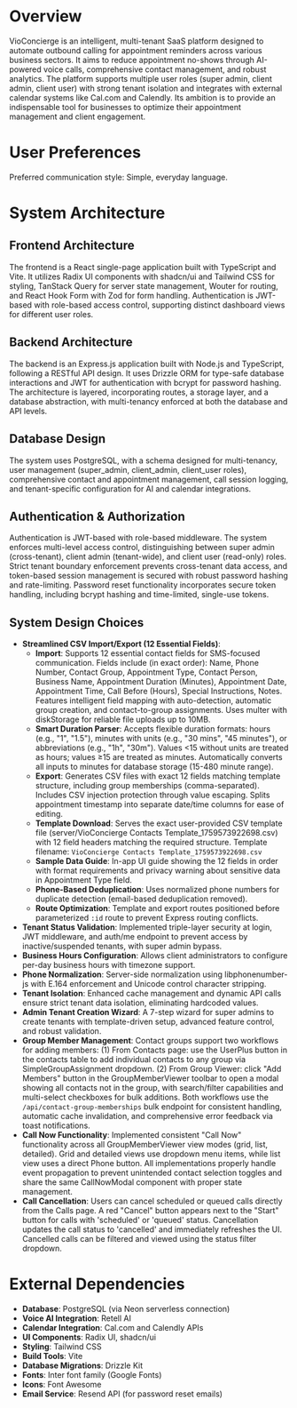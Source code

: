 # Overview

VioConcierge is an intelligent, multi-tenant SaaS platform designed to automate outbound calling for appointment reminders across various business sectors. It aims to reduce appointment no-shows through AI-powered voice calls, comprehensive contact management, and robust analytics. The platform supports multiple user roles (super admin, client admin, client user) with strong tenant isolation and integrates with external calendar systems like Cal.com and Calendly. Its ambition is to provide an indispensable tool for businesses to optimize their appointment management and client engagement.

# User Preferences

Preferred communication style: Simple, everyday language.

# System Architecture

## Frontend Architecture
The frontend is a React single-page application built with TypeScript and Vite. It utilizes Radix UI components with shadcn/ui and Tailwind CSS for styling, TanStack Query for server state management, Wouter for routing, and React Hook Form with Zod for form handling. Authentication is JWT-based with role-based access control, supporting distinct dashboard views for different user roles.

## Backend Architecture
The backend is an Express.js application built with Node.js and TypeScript, following a RESTful API design. It uses Drizzle ORM for type-safe database interactions and JWT for authentication with bcrypt for password hashing. The architecture is layered, incorporating routes, a storage layer, and a database abstraction, with multi-tenancy enforced at both the database and API levels.

## Database Design
The system uses PostgreSQL, with a schema designed for multi-tenancy, user management (super_admin, client_admin, client_user roles), comprehensive contact and appointment management, call session logging, and tenant-specific configuration for AI and calendar integrations.

## Authentication & Authorization
Authentication is JWT-based with role-based middleware. The system enforces multi-level access control, distinguishing between super admin (cross-tenant), client admin (tenant-wide), and client user (read-only) roles. Strict tenant boundary enforcement prevents cross-tenant data access, and token-based session management is secured with robust password hashing and rate-limiting. Password reset functionality incorporates secure token handling, including bcrypt hashing and time-limited, single-use tokens.

## System Design Choices
- **Streamlined CSV Import/Export (12 Essential Fields)**: 
  - **Import**: Supports 12 essential contact fields for SMS-focused communication. Fields include (in exact order): Name, Phone Number, Contact Group, Appointment Type, Contact Person, Business Name, Appointment Duration (Minutes), Appointment Date, Appointment Time, Call Before (Hours), Special Instructions, Notes. Features intelligent field mapping with auto-detection, automatic group creation, and contact-to-group assignments. Uses multer with diskStorage for reliable file uploads up to 10MB.
  - **Smart Duration Parser**: Accepts flexible duration formats: hours (e.g., "1", "1.5"), minutes with units (e.g., "30 mins", "45 minutes"), or abbreviations (e.g., "1h", "30m"). Values <15 without units are treated as hours; values ≥15 are treated as minutes. Automatically converts all inputs to minutes for database storage (15-480 minute range).
  - **Export**: Generates CSV files with exact 12 fields matching template structure, including group memberships (comma-separated). Includes CSV injection protection through value escaping. Splits appointment timestamp into separate date/time columns for ease of editing.
  - **Template Download**: Serves the exact user-provided CSV template file (server/VioConcierge Contacts Template_1759573922698.csv) with 12 field headers matching the required structure. Template filename: `VioConcierge Contacts Template_1759573922698.csv`
  - **Sample Data Guide**: In-app UI guide showing the 12 fields in order with format requirements and privacy warning about sensitive data in Appointment Type field.
  - **Phone-Based Deduplication**: Uses normalized phone numbers for duplicate detection (email-based deduplication removed).
  - **Route Optimization**: Template and export routes positioned before parameterized `:id` route to prevent Express routing conflicts.
- **Tenant Status Validation**: Implemented triple-layer security at login, JWT middleware, and auth/me endpoint to prevent access by inactive/suspended tenants, with super admin bypass.
- **Business Hours Configuration**: Allows client administrators to configure per-day business hours with timezone support.
- **Phone Normalization**: Server-side normalization using libphonenumber-js with E.164 enforcement and Unicode control character stripping.
- **Tenant Isolation**: Enhanced cache management and dynamic API calls ensure strict tenant data isolation, eliminating hardcoded values.
- **Admin Tenant Creation Wizard**: A 7-step wizard for super admins to create tenants with template-driven setup, advanced feature control, and robust validation.
- **Group Member Management**: Contact groups support two workflows for adding members: (1) From Contacts page: use the UserPlus button in the contacts table to add individual contacts to any group via SimpleGroupAssignment dropdown. (2) From Group Viewer: click "Add Members" button in the GroupMemberViewer toolbar to open a modal showing all contacts not in the group, with search/filter capabilities and multi-select checkboxes for bulk additions. Both workflows use the `/api/contact-group-memberships` bulk endpoint for consistent handling, automatic cache invalidation, and comprehensive error feedback via toast notifications.
- **Call Now Functionality**: Implemented consistent "Call Now" functionality across all GroupMemberViewer view modes (grid, list, detailed). Grid and detailed views use dropdown menu items, while list view uses a direct Phone button. All implementations properly handle event propagation to prevent unintended contact selection toggles and share the same CallNowModal component with proper state management.
- **Call Cancellation**: Users can cancel scheduled or queued calls directly from the Calls page. A red "Cancel" button appears next to the "Start" button for calls with 'scheduled' or 'queued' status. Cancellation updates the call status to 'cancelled' and immediately refreshes the UI. Cancelled calls can be filtered and viewed using the status filter dropdown.

# External Dependencies

- **Database**: PostgreSQL (via Neon serverless connection)
- **Voice AI Integration**: Retell AI
- **Calendar Integration**: Cal.com and Calendly APIs
- **UI Components**: Radix UI, shadcn/ui
- **Styling**: Tailwind CSS
- **Build Tools**: Vite
- **Database Migrations**: Drizzle Kit
- **Fonts**: Inter font family (Google Fonts)
- **Icons**: Font Awesome
- **Email Service**: Resend API (for password reset emails)